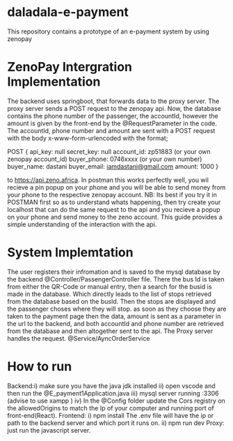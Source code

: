 # daladala-e-payment
This repository contains a prototype of an e-payment system by using zenopay

# ZenoPay Intergration Implementation
The backend uses springboot, that forwards data to the proxy server.
The proxy server sends a POST request to the zenopay api.
Now, the database contains the phone number of the passenger, the accountId, however the amount is given by the front-end by the @RequestParameter in the code.
The accountId, phone number and amount are sent with a POST request with the body x-www-form-urlencoded with the format;
 
POST {
api_key:     null
secret_key:  null
account_id:  zp51883 (or your own zenopay account_id)
buyer_phone: 0746xxxx (or your own number)
buyer_name:  dastani
buyer_email: iamdastani@gmail.com
amount:      1000
}

to https://api.zeno.africa.
In postman this works perfectly well, you wil recieve a pin popup on your phone and you will be able to send money from your phone to the respective zenopay account.
NB: Its best if you try it in POSTMAN first so as to understand whats happening, then try create your localhost that can do the same request to the api and you recieve a popup on your phone and send money to the zeno account.
This guide provides a simple understanding of the interaction with the api.

# System Implemtation
The user registers their infromation and is saved to the mysql database by the backend @Controller/PassengerController file.
There the bus Id is taken from either the QR-Code or manual entry, then a search for the busid is made in the database.
Which directly leads to the list of stops retrieved from the database based on the busId.
Then the stops are displayed and the passenger choses where they will stop.
as soon as they choose they are taken to the payment page then the data, amount is sent as a parameter in the url to the backend, and both accountId and phone number are retrieved from the database and then altogether sent to the api. The Proxy server handles the request. @Service/AyncOrderService

# How to run
Backend:i) make sure you have the java jdk installed
       ii) open vscode and then run the @E_payment1Application.java
      iii) mysql server running :3306 (advise to use xampp )
       iv) In the @Config folder update the Cors registry on the allowedOrigins to match the Ip of your computer and running port of front-end(React). 
Frontend: i) npm install
           The .env file will have the ip or path to the backend server and which port it runs on.
          ii) npm run dev
Proxy: just run the javascript server.
